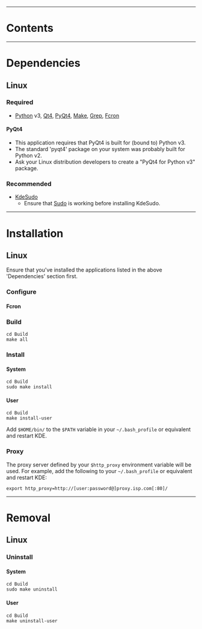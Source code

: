 
---


# Contents #



---


# Dependencies #


## Linux ##

### Required ###

  * [Python](http://www.python.org/) v3, [Qt4](http://www.trolltech.com/products/qt), [PyQt4](http://www.riverbankcomputing.co.uk/software/pyqt/intro), [Make](http://www.gnu.org/software/make/), [Grep](http://www.gnu.org/software/grep/), [Fcron](http://fcron.free.fr/)

#### PyQt4 ####

  * This application requires that PyQt4 is built for (bound to) Python v3.
  * The standard 'pyqt4' package on your system was probably built for Python v2.
  * Ask your Linux distribution developers to create a "PyQt4 for Python v3" package.

### Recommended ###

  * [KdeSudo](http://kde-apps.org/content/show.php/KdeSudo?content=72106)
    * Ensure that [Sudo](http://www.gratisoft.us/sudo/) is working before installing KdeSudo.


---


# Installation #


## Linux ##

Ensure that you've installed the applications listed in the above 'Dependencies' section first.

### Configure ###

#### Fcron ####

### Build ###

```
cd Build
make all
```

### Install ###

#### System ####
```
cd Build
sudo make install
```

#### User ####
```
cd Build
make install-user
```

Add `$HOME/bin/` to the `$PATH` variable in your `~/.bash_profile` or equivalent and restart KDE.

### Proxy ###

The proxy server defined by your `$http_proxy` environment variable will be used.  For example, add the following to your `~/.bash_profile` or equivalent and restart KDE:

```
export http_proxy=http://[user:password@]proxy.isp.com[:80]/
```


---


# Removal #

## Linux ##

### Uninstall ###

#### System ####
```
cd Build
sudo make uninstall
```

#### User ####
```
cd Build
make uninstall-user
```